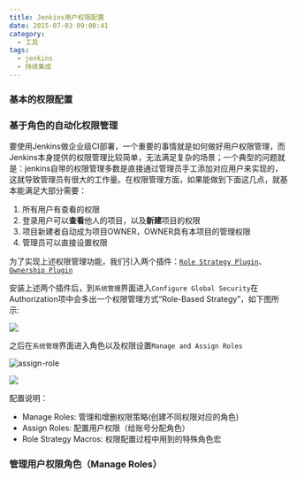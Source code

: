 ```yaml
---
title: Jenkins用户权限配置
date: 2015-07-03 09:00:41
category:
  - 工具
tags:
  - jenkins
  - 持续集成
---
```


### 基本的权限配置

### 基于角色的自动化权限管理

要使用Jenkins做企业级CI部署，一个重要的事情就是如何做好用户权限管理，而Jenkins本身提供的权限管理比较简单，无法满足复杂的场景；一个典型的问题就是：jenkins自带的权限管理多数是直接通过管理员手工添加对应用户来实现的，这就导致管理员有很大的工作量。在权限管理方面，如果能做到下面这几点，就基本能满足大部分需要：

1. 所有用户有查看的权限
2. 登录用户可以**查看**他人的项目，以及**新建**项目的权限
3. 项目新建者自动成为项目OWNER，OWNER具有本项目的管理权限
4. 管理员可以直接设置权限

为了实现上述权限管理功能，我们引入两个插件：[`Role Strategy Plugin`][2]、[`Ownership Plugin`][3]


安装上述两个插件后，到`系统管理`界面进入`Configure Global Security`在Authorization项中会多出一个权限管理方式“Role-Based Strategy”，如下图所示:

![](http://oss.springfavor.cn/img/20200227175736.png)

之后在`系统管理`界面进入角色以及权限设置`Manage and Assign Roles`

![assign-role](http://oss.springfavor.cn/img/20200227175450.png)

![](http://oss.springfavor.cn/img/Manage-and-Assign-Roles.png)

配置说明：

- Manage Roles: 管理和增删权限策略(创建不同权限对应的角色)
- Assign Roles: 配置用户权限（给账号分配角色）
- Role Strategy Macros: 权限配置过程中用到的特殊角色宏


### 管理用户权限角色（Manage Roles）









[2]:	https://wiki.jenkins-ci.org/display/JENKINS/Role+Strategy+Plugin
[3]:	https://wiki.jenkins-ci.org/display/JENKINS/Ownership+Plugin
[4]:	hello

[image-1]:	assign-role.png
[image-2]:	Manage-and-Assign-Roles.png